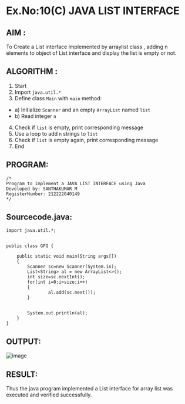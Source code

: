 # Ex.No:10(C)             JAVA LIST INTERFACE
 ## AIM :

To Create a List interface implemented by arraylist class , adding n elements to object of List interface and display the list is empty or not.


## ALGORITHM :
1.	Start
2.	Import `java.util.*`
3.	Define class `Main` with `main` method:
-	a) Initialize `Scanner` and an empty `ArrayList` named `list`
-	b) Read integer `n`
4.	Check if `list` is empty, print corresponding message
5.	Use a loop to add `n` strings to `list`
6.	Check if `list` is empty again, print corresponding message
7.	End

## PROGRAM:
 ```
/*
Program to implement a JAVA LIST INTERFACE using Java
Developed by: SANTHAKUMAR M
RegisterNumber: 212222040149
*/
```

## Sourcecode.java:
```
import java.util.*;


public class GFG {

	public static void main(String args[])
	{
		Scanner sc=new Scanner(System.in);
		List<String> al = new ArrayList<>();
        int size=sc.nextInt();
        for(int i=0;i<size;i++)
        {
				al.add(sc.next());
        }

		
		System.out.println(al);
	}
}

```






## OUTPUT:

![image](https://github.com/user-attachments/assets/7db91d6e-11c5-49f4-9e99-90a24d8a67f5)


## RESULT:
Thus the java program implemented a List interface for array list was executed and verified successfully.











